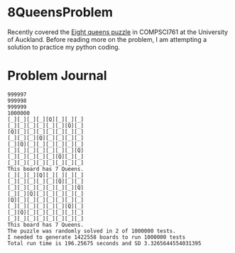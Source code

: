 # 8QueensProblem

<p>Recently covered the <a href="https://en.wikipedia.org/wiki/Eight_queens_puzzle">Eight queens puzzle</a> in COMPSCI761 at the University of Auckland. Before reading more on the problem, I am attempting a solution to practice my python coding.

<h1>Problem Journal</h1>


```
999997
999998
999999
1000000
[_][_][_][_][Q][_][_][_]
[_][_][_][_][_][_][Q][_]
[Q][_][_][_][_][_][_][_]
[_][_][_][Q][_][_][_][_]
[_][Q][_][_][_][_][_][_]
[_][_][_][_][_][_][_][Q]
[_][_][_][_][_][Q][_][_]
[_][_][_][_][_][_][_][_]
This board has 7 Queens.
[_][_][_][Q][_][_][_][_]
[_][_][_][_][_][Q][_][_]
[_][_][_][_][_][_][_][Q]
[_][_][Q][_][_][_][_][_]
[Q][_][_][_][_][_][_][_]
[_][_][_][_][_][_][Q][_]
[_][Q][_][_][_][_][_][_]
[_][_][_][_][_][_][_][_]
This board has 7 Queens.
The puzzle was randomly solved in 2 of 1000000 tests.
I needed to generate 1422558 boards to run 1000000 tests
Total run time is 196.25675 seconds and SD 3.3265644554031395
```